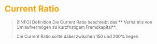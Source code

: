 # <font color = "orange">Current Ratio</font>
>[!INFO] Definition
>Die Current Ratio beschreibt das ** Verhältnis von Umlaufvermögen zu kurzfristigem Fremdkapital**.
>
>Die Current Ratio sollte dabei zwischen 150 und 200% liegen.

